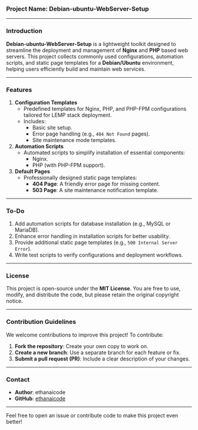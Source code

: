 ### Project Name: **Debian-ubuntu-WebServer-Setup**

---

### **Introduction**

**Debian-ubuntu-WebServer-Setup** is a lightweight toolkit designed to streamline the deployment and management of **Nginx** and **PHP** based web servers. This project collects commonly used configurations, automation scripts, and static page templates for a **Debian/Ubuntu** environment, helping users efficiently build and maintain web services.

---

### **Features**

1. **Configuration Templates**
   - Predefined templates for Nginx, PHP, and PHP-FPM configurations tailored for LEMP stack deployment.
   - Includes:
     - Basic site setup.
     - Error page handling (e.g., `404 Not Found` pages).
     - Site maintenance mode templates.
2. **Automation Scripts**
   - Automated scripts to simplify installation of essential components:
     - Nginx.
     - PHP (with PHP-FPM support).
3. **Default Pages**
   - Professionally designed static page templates:
     - **404 Page**: A friendly error page for missing content.
     - **503 Page**: A site maintenance notification template.

---

### **To-Do**

1. Add automation scripts for database installation (e.g., MySQL or MariaDB).
2. Enhance error handling in installation scripts for better usability.
3. Provide additional static page templates (e.g., `500 Internal Server Error`).
4. Write test scripts to verify configurations and deployment workflows.

---

### **License**

This project is open-source under the **MIT License**. You are free to use, modify, and distribute the code, but please retain the original copyright notice.

---

### **Contribution Guidelines**

We welcome contributions to improve this project! To contribute:

1. **Fork the repository**: Create your own copy to work on.
2. **Create a new branch**: Use a separate branch for each feature or fix.
3. **Submit a pull request (PR)**: Include a clear description of your changes.

---

### **Contact**

- **Author**: ethanaicode
- **GitHub**: [ethanaicode](https://github.com/ethanaicode)

---

Feel free to open an issue or contribute code to make this project even better!
